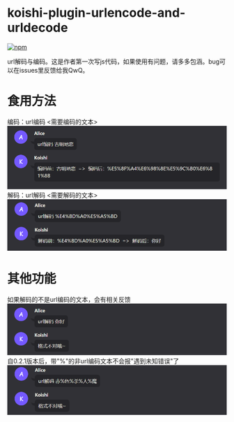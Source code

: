 # koishi-plugin-urlencode-and-urldecode

[![npm](https://img.shields.io/npm/v/koishi-plugin-urlencode-and-urldecode?style=flat-square)](https://www.npmjs.com/package/koishi-plugin-urlencode-and-urldecode)

url解码与编码。这是作者第一次写js代码，如果使用有问题，请多多包涵。bug可以在issues里反馈给我QwQ。
# 食用方法
编码：url编码 <需要编码的文本>  
![image](https://github.com/louvyu/louvry-blog-/blob/master/louvry%E5%9B%BE%E5%BA%8A/url%E7%BC%96%E7%A0%81%E7%A4%BA%E8%8C%83.1c4al0aru7ls.png)  
解码：url解码 <需要解码的文本>  
![image](https://github.com/louvyu/louvry-blog-/blob/master/louvry%E5%9B%BE%E5%BA%8A/url%E8%A7%A3%E7%A0%81%E7%A4%BA%E8%8C%83.7lcwijlhq900.png)   
# 其他功能
如果解码的不是url编码的文本，会有相关反馈  
![image](https://github.com/louvyu/louvry-blog-/blob/master/louvry%E5%9B%BE%E5%BA%8A/url%E8%A7%A3%E7%A0%81%E6%A0%BC%E5%BC%8F%E9%94%99%E8%AF%AF1.1eylj4elzlkw.png)  
自0.2.1版本后，带"%"的非url编码文本不会报"遇到未知错误"了  
![image](https://github.com/louvyu/louvry-blog-/blob/master/louvry%E5%9B%BE%E5%BA%8A/url%E8%A7%A3%E7%A0%81%E6%A0%BC%E5%BC%8F%E9%94%99%E8%AF%AF2.9hzczsfswzg.png)  
